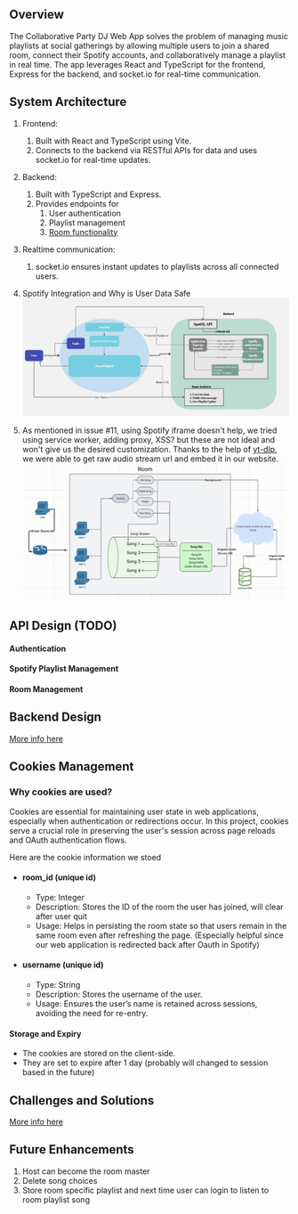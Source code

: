## Overview
The Collaborative Party DJ Web App solves the problem of managing music playlists at social gatherings by allowing multiple users to join a shared room, connect their Spotify accounts, and collaboratively manage a playlist in real time. The app leverages React and TypeScript for the frontend, Express for the backend, and socket.io for real-time communication.

## System Architecture
1. Frontend:
   1. Built with React and TypeScript using Vite.
   2. Connects to the backend via RESTful APIs for data and uses socket.io for real-time updates.
2. Backend:
   1. Built with TypeScript and Express.
   2. Provides endpoints for 
      1. User authentication
      2. Playlist management
      3. [Room functionality](./backend_design_doc.md)

3. Realtime communication:
   1. socket.io ensures instant updates to playlists across all connected users.
4. Spotify Integration and Why is User Data Safe
   ![diagram](./diagram.jpg)
5. As mentioned in issue #11, using Spotify iframe doesn't help, we tried using service worker, adding proxy, XSS? but these are not ideal and won't give us the desired customization. Thanks to the help of [yt-dlp](https://github.com/yt-dlp/yt-dlp), we were able to get raw audio stream url and embed it in our website.
   ![diagram](./custom-audio-player-design.png)


## API Design (TODO)
#### Authentication
#### Spotify Playlist Management
#### Room Management

## Backend Design
[More info here](./backend_design_doc.md)

## Cookies Management
   ### Why cookies are used?
   Cookies are essential for maintaining user state in web applications, especially when authentication or redirections occur. In this project, cookies serve a crucial role in preserving the user's session across page reloads and OAuth authentication flows. 

   Here are the cookie information we stoed
 - #### room_id (unique id)
   - Type: Integer
   - Description: Stores the ID of the room the user has joined, will clear after user quit
   - Usage: Helps in persisting the room state so that users remain in the same room even after refreshing the page. (Especially helpful since our web application is redirected back after Oauth in Spotify)

 - #### username (unique id)
   - Type: String
   - Description: Stores the username of the user.
   - Usage: Ensures the user’s name is retained across sessions, avoiding the need for re-entry.


#### Storage and Expiry
- The cookies are stored on the client-side.
- They are set to expire after 1 day (probably will changed to session based in the future)


## Challenges and Solutions
[More info here](./technical_challenges.md)



## Future Enhancements
1. Host can become the room master
2. Delete song choices
3. Store room specific playlist and next time user can login to listen to room playlist song



